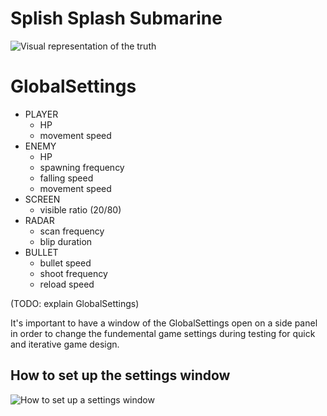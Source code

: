 # Splish Splash Submarine
![Visual representation of the truth](splish_splash.png)

# GlobalSettings
- PLAYER
	- HP
	- movement speed
- ENEMY
	- HP
	- spawning frequency
	- falling speed
	- movement speed
- SCREEN
	- visible ratio (20/80)
- RADAR
	- scan frequency
	- blip duration
- BULLET
	- bullet speed
	- shoot frequency
	- reload speed


(TODO: explain GlobalSettings)

It's important to have a window of the GlobalSettings open on a side panel in order to change the fundemental game settings during testing for quick and iterative game design.
## How to set up the settings window

![How to set up a settings window](settings_window_setup.png)

